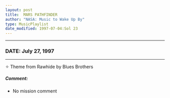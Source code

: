 ```yaml
---
layout: post
title:  MARS PATHFINDER
author: "NASA: Music to Wake Up By"
type: MusicPlaylist
date_modified: 1997-07-04:Sol 23
---
```


----
### DATE: July 27, 1997
----
✧ Theme from Rawhide by Blues Brothers

##### Comment:
* No mission comment
